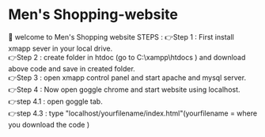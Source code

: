 # Men's Shopping-website
👏 welcome to Men's Shopping website
STEPS :
👉Step 1 : First install xmapp sever in your local drive.<br>
👉Step 2 : create folder in htdoc (go to C:\xampp\htdocs ) and download above code and save in created folder.<br>
👉Step 3 : open xmapp control panel and start apache and mysql server.<br>
👉Step 4 : Now open goggle chrome and start website using localhost.<br>
👉step 4.1 : open goggle tab.<br>
👉step 4.3 : type "localhost/yourfilename/index.html"(yourfilename = where you download the code )<br>
